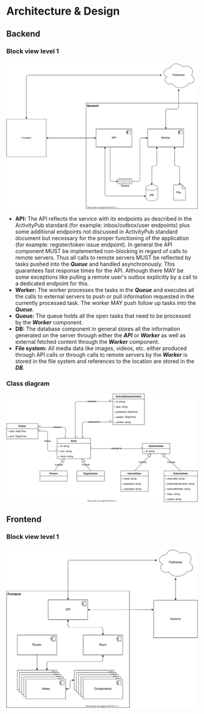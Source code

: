 # Architecture & Design

## Backend

### Block view level 1

![Class diagram](./diagrams/architecture-block-view-level-1.svg)

* **API:** The API reflects the service with its endpoints as described in the ActivityPub standard (for example: inbox/outbox/user endpoints) plus some additional endpoints not discussed in ActivityPub standard document but necessary for the proper functioning of the application (for example: register/token issue endpoint). In general the API component MUST be implemented non-blocking in regard of calls to remote servers. Thus all calls to remote servers MUST be reflected by tasks pushed into the _**Queue**_ and handled asynchronously. This guarantees fast response times for the API. Although there MAY be some exceptions like pulling a remote user's outbox explicitly by a call to a dedicated endpoint for this.
* **Worker:** The worker processes the tasks in the _**Queue**_ and executes all the calls to external servers to push or pull information requested in the currently processed task. The worker MAY push follow up tasks into the _**Queue**_.
* **Queue:** The queue holds all the open tasks that need to be processed by the _**Worker**_ component.
* **DB:** The database component in general stores all the information generated on the server through either the _**API**_ or _**Worker**_ as well as external fetched content through the _**Worker**_ component.
* **File system:** All media data like images, videos, etc. either produced through API calls or through calls to remote servers by the _**Worker**_ is stored in the file system and references to the location are stored in the _**DB**_.

### Class diagram
![Class diagram](./diagrams/class-diagram.svg)

## Frontend

### Block view level 1

![Class diagram](./diagrams/architecture-frontend-block-view-level-1.svg)
